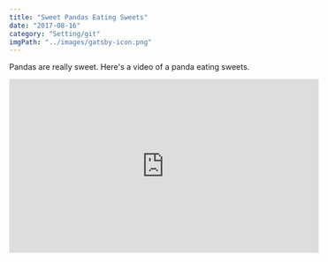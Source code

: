 ```yaml
---
title: "Sweet Pandas Eating Sweets"
date: "2017-08-16"
category: "Setting/git"
imgPath: "../images/gatsby-icon.png"
---
```

Pandas are really sweet.
Here's a video of a panda eating sweets.
<iframe width="560" height="315" src="https://www.youtube.com/embed/4n0xNbfJLR8" frameborder="0" allowfullscreen></iframe>